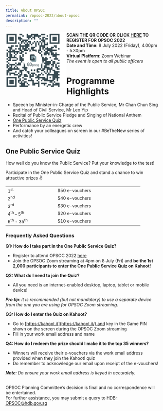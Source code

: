 ```yaml
---
title: About OPSOC
permalink: /opsoc-2022/about-opsoc
description: ""
---
```

<b>SCAN THE QR CODE<img src="/images/opsoc22-qr-registration.png" alt="QR Code" style="width:200px;" align="left"/>
	OR CLICK <a href="https://go.gov.sg/opsoc22-registration"><b>HERE</b></a> TO REGISTER FOR OPSOC 2022 </b><br>
<b>Date and Time</b>: 8 July 2022 (Friday), 4.00pm - 5.30pm<br>
<b>Virtual Platform</b>: Zoom Webinar<br>
<i>The event is open to all public officers</i><br>

# Programme Highlights

* Speech by Minister-in-Charge of the Public Service, Mr Chan Chun Sing and Head of Civil Service, Mr Leo Yip
* Recital of Public Service Pledge and Singing of National Anthem
* <a href="#ops-quiz">One Public Service Quiz</a>
* Performance by an energetic crew
* And catch your colleagues on screen in our #BeTheNew series of activities!

<h2 id="ops-quiz">One Public Service Quiz</h2>

How well do you know the Public Service? Put your knowledge to the test!

Participate in the One Public Service Quiz and stand a chance to win attractive prizes ✌

<table><tbody><tr><td width="150">1<sup>st</sup></td><td width="265">$50 e-vouchers</td></tr><tr><td width="150">2<sup>nd</sup></td><td width="265">$40 e-vouchers</td></tr><tr><td width="150">3<sup>rd</sup></td><td width="265">$30 e-vouchers</td></tr><tr><td width="150">4<sup>th</sup> – 5<sup>th</sup></td><td width="265">$20 e-vouchers</td></tr><tr><td width="150">6<sup>th</sup> -  35<sup>th</sup></td><td width="265">$10 e-vouchers</td></tr></tbody></table>

### Frequently Asked Questions  
  
**Q1: How do I take part in the One Public Service Quiz?**
* Register to attend OPSOC 2022 [here](https://go.gov.sg/opsoc22-registration)
* Join the OPSOC Zoom streaming at 4pm on 8 July (Fri) and **be the 1st 2,000 participants to enter the One Public Service Quiz on Kahoot!**

  
**Q2: What do I need to join the Quiz?**
*   All you need is an internet-enabled desktop, laptop, tablet or mobile device!

**_Pro tip_**_: It is recommended (but not mandatory) to use a separate device from the one you are using for OPSOC Zoom streaming._

**Q3: How do I enter the Quiz on Kahoot?**
*   Go to [https://kahoot.it](https://kahoot.it/) and key in the Game PIN shown on the screen during the OPSOC Zoom streaming
*   Fill in your work email address and name 

**Q4: How do I redeem the prize should I make it to the top 35 winners?**
*   Winners will receive their e-vouchers via the work email address provided when they join the Kahoot! quiz
*   Do remember to acknowledge our email upon receipt of the e-vouchers!

**_Note_**_: Do ensure your work email address is keyed in accurately._

<br>
OPSOC Planning Committee’s decision is final and no correspondence will be entertained.<br>
For further assistance, you may submit a query to <a href="mailto:HDB-OPSOC@hdb.gov.sg">HDB-OPSOC@hdb.gov.sg</a><br>
<br>
